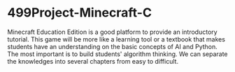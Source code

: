 # 499Project-Minecraft-C
Minecraft Education Edition is a good platform to provide an introductory tutorial. This game will be more like a learning tool or a textbook that makes students have an understanding on the basic concepts of AI and Python. The most important is to build students' algorithm thinking. We can separate the knowledges into several chapters from easy to difficult.
